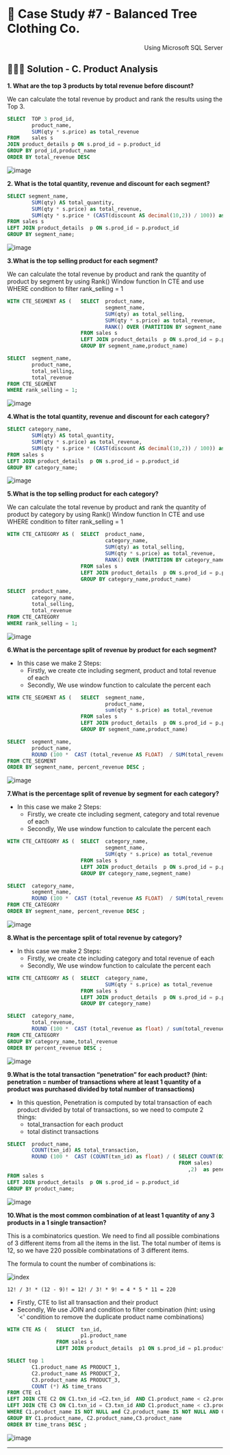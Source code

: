 #  👕 Case Study #7 - Balanced Tree Clothing Co.
<p align="right"> Using Microsoft SQL Server </p>

## 👩🏻‍💻 Solution - C. Product Analysis

**1. What are the top 3 products by total revenue before discount?**

We can calculate the total revenue by product and rank the results using the Top 3.
````sql
SELECT  TOP 3 prod_id, 
        product_name,
        SUM(qty * s.price) as total_revenue
FROM    sales s
JOIN product_details p ON s.prod_id = p.product_id
GROUP BY prod_id,product_name
ORDER BY total_revenue DESC
````
![image](https://user-images.githubusercontent.com/101379141/199997527-f4f9158d-bac5-4ea1-9879-8701fd81812b.png)

**2. What is the total quantity, revenue and discount for each segment?**

````sql
SELECT segment_name, 
        SUM(qty) AS total_quantity, 
        SUM(qty * s.price) as total_revenue,
        SUM(qty * s.price * (CAST(discount AS decimal(10,2)) / 100)) as total_discount
FROM sales s 
LEFT JOIN product_details  p ON s.prod_id = p.product_id
GROUP BY segment_name;
````

![image](https://user-images.githubusercontent.com/101379141/199997824-0aaa5df6-1823-4867-bb46-72bcfeb094f9.png)

**3.What is the top selling product for each segment?**

We can calculate the total revenue by product and rank the quantity of product by segment by using Rank() Window function In CTE and use WHERE condition to filter rank_selling = 1

````sql
WITH CTE_SEGMENT AS (   SELECT  product_name,
                                segment_name,
                                SUM(qty) as total_selling,
                                SUM(qty * s.price) as total_revenue,        
                                RANK() OVER (PARTITION BY segment_name ORDER BY SUM(QTY) DESC) AS rank_selling
                        FROM sales s 
                        LEFT JOIN product_details  p ON s.prod_id = p.product_id
                        GROUP BY segment_name,product_name)

SELECT  segment_name,
        product_name,
        total_selling,
        total_revenue
FROM CTE_SEGMENT
WHERE rank_selling = 1;
````

![image](https://user-images.githubusercontent.com/101379141/199998580-3ef03075-41ce-4e64-bbd9-d3fb93f3877e.png)

**4.What is the total quantity, revenue and discount for each category?**

````sql
SELECT category_name, 
        SUM(qty) AS total_quantity, 
        SUM(qty * s.price) as total_revenue,
        SUM(qty * s.price * (CAST(discount AS decimal(10,2)) / 100)) as total_discount
FROM sales s 
LEFT JOIN product_details  p ON s.prod_id = p.product_id
GROUP BY category_name;
````

![image](https://user-images.githubusercontent.com/101379141/199998844-61b6961c-f161-4942-b40f-275549fd911f.png)

**5.What is the top selling product for each category?**

We can calculate the total revenue by product and rank the quantity of product by category by using Rank() Window function In CTE and use WHERE condition to filter rank_selling = 1

````sql
WITH CTE_CATEGORY AS (  SELECT  product_name,
                                category_name,
                                SUM(qty) as total_selling,
                                SUM(qty * s.price) as total_revenue,
                                RANK() OVER (PARTITION BY category_name ORDER BY SUM(QTY) DESC) AS rank_selling
                        FROM sales s 
                        LEFT JOIN product_details  p ON s.prod_id = p.product_id
                        GROUP BY category_name,product_name)

SELECT  product_name,
        category_name,
        total_selling,
        total_revenue
FROM CTE_CATEGORY
WHERE rank_selling = 1;
````

![image](https://user-images.githubusercontent.com/101379141/199999062-f2eba757-7e5b-4fe5-8c18-0b4070f587ae.png)

**6.What is the percentage split of revenue by product for each segment?**
  - In this case we make 2 Steps:
      - Firstly, we create cte including segment, product and total revenue of each 
      - Secondly, We use window function to calculate the percent each
  
````sql
WITH CTE_SEGMENT AS (   SELECT  segment_name,
                                product_name,
                                sum(qty * s.price) as total_revenue
                        FROM sales s 
                        LEFT JOIN product_details  p ON s.prod_id = p.product_id
                        GROUP BY segment_name,product_name)

SELECT  segment_name,
        product_name,
        ROUND (100 *  CAST (total_revenue AS FLOAT)  / SUM(total_revenue) over (partition by segment_name  ORDER BY segment_name  ),2) as percent_revenue
FROM CTE_SEGMENT
ORDER BY segment_name, percent_revenue DESC ;
````

![image](https://user-images.githubusercontent.com/101379141/200000677-a47c6afb-6e5c-47ac-ab86-735f3a1eb004.png)

**7.What is the percentage split of revenue by segment for each category?**
  - In this case we make 2 Steps:
      - Firstly, we create cte including segment, category and total revenue of each 
      - Secondly, We use window function to calculate the percent each
  
````sql
WITH CTE_CATEGORY AS (  SELECT  category_name, 
                                segment_name,
                                SUM(qty * s.price) as total_revenue
                        FROM sales s 
                        LEFT JOIN product_details  p ON s.prod_id = p.product_id
                        GROUP BY category_name,segment_name)

SELECT  category_name,
        segment_name,
        ROUND (100 *  CAST (total_revenue AS FLOAT)  / SUM(total_revenue) over (partition by category_name  ORDER BY category_name  ),2) as percent_revenue
FROM CTE_CATEGORY
ORDER BY segment_name, percent_revenue DESC ;
````

![image](https://user-images.githubusercontent.com/101379141/200000777-22b17a83-1edd-4773-815f-b5072fbd705f.png)

**8.What is the percentage split of total revenue by category?**
  - In this case we make 2 Steps:
      - Firstly, we create cte including category and total revenue of each 
      - Secondly, We use window function to calculate the percent each
  
````sql
WITH CTE_CATEGORY AS (  SELECT  category_name, 
                                SUM(qty * s.price) as total_revenue
                        FROM sales s 
                        LEFT JOIN product_details  p ON s.prod_id = p.product_id
                        GROUP BY category_name)

SELECT  category_name, 
        total_revenue,
        ROUND (100 *  CAST (total_revenue as float) / sum(total_revenue) over(),2) as percent_revenue       
FROM CTE_CATEGORY
GROUP BY category_name,total_revenue
ORDER BY percent_revenue DESC ;
````

![image](https://user-images.githubusercontent.com/101379141/200001088-a21c3461-f55a-4bdc-883b-5259fa49ba58.png)

**9.What is the total transaction “penetration” for each product?**
**(hint: penetration = number of transactions where at least 1 quantity of a product was purchased divided by total number of transactions)**

- In this question, Penetration is computed by total transaction of each product divided by total of transactions, so we need to compute 2 things:
    - total_transaction for each product
    - total distinct transactions

```sql
SELECT  product_name,
        COUNT(txn_id) AS total_transaction,
        ROUND (100 *  CAST (COUNT(txn_id) as float) / ( SELECT COUNT(DISTINCT txn_id) 
                                                        FROM sales)
                                                           ,2)  as penetration       
FROM sales s 
LEFT JOIN product_details  p ON s.prod_id = p.product_id
GROUP BY product_name;
```

![image](https://user-images.githubusercontent.com/101379141/200001991-9096daba-b550-471d-a029-1d3f76d8aaf8.png)

**10.What is the most common combination of at least 1 quantity of any 3 products in a 1 single transaction?**

This is a combinatorics question. We need to find all possible combinations of 3 different items from all the items in the list. The total number of items is 12, so we have 220 possible combinatations of 3 different items. 

The formula to count the number of combinations is:

![index](https://user-images.githubusercontent.com/98699089/154108351-75600543-8c50-4efb-bff3-bddc07b12fe1.png)

`12! / 3! * (12 - 9)! = 12! / 3! * 9! = 4 * 5 * 11 = 220`

- Firstly, CTE to list all transaction and their product
- Secondly, We use JOIN and condition to filter combination (hint: using '<' condition to remove the duplicate product name combinations)
```sql
WITH CTE AS (   SELECT  txn_id, 
                        p1.product_name
                FROM sales s 
                LEFT JOIN product_details  p1 ON s.prod_id = p1.product_id)

SELECT top 1
        C1.product_name AS PRODUCT_1,
        C2.product_name AS PRODUCT_2,
        C3.product_name AS PRODUCT_3,
        COUNT (*) AS time_trans
FROM CTE c1 
LEFT JOIN CTE C2 ON C1.txn_id =C2.txn_id  AND C1.product_name < c2.product_name
LEFT JOIN CTE C3 ON C1.txn_id = C3.txn_id AND C1.product_name < c3.product_name AND C2.product_name < c3.product_name
WHERE C1.product_name IS NOT NULL and C2.product_name IS NOT NULL AND C3.product_name IS NOT NULL
GROUP BY C1.product_name, C2.product_name,C3.product_name
ORDER BY time_trans DESC ;
```
![image](https://user-images.githubusercontent.com/101379141/200003583-4cf8b1f9-16f3-4cf4-9f03-dd469669e294.png)

***

